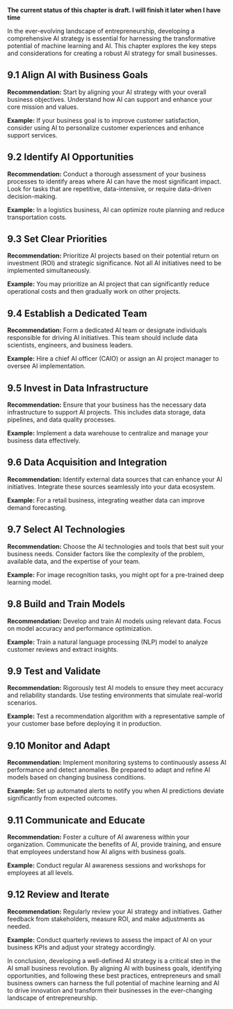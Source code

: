 **The current status of this chapter is draft. I will finish it later when I have time**

In the ever-evolving landscape of entrepreneurship, developing a comprehensive AI strategy is essential for harnessing the transformative potential of machine learning and AI. This chapter explores the key steps and considerations for creating a robust AI strategy for small businesses.

9.1 Align AI with Business Goals
--------------------------------

**Recommendation:** Start by aligning your AI strategy with your overall business objectives. Understand how AI can support and enhance your core mission and values.

**Example:** If your business goal is to improve customer satisfaction, consider using AI to personalize customer experiences and enhance support services.

9.2 Identify AI Opportunities
-----------------------------

**Recommendation:** Conduct a thorough assessment of your business processes to identify areas where AI can have the most significant impact. Look for tasks that are repetitive, data-intensive, or require data-driven decision-making.

**Example:** In a logistics business, AI can optimize route planning and reduce transportation costs.

9.3 Set Clear Priorities
------------------------

**Recommendation:** Prioritize AI projects based on their potential return on investment (ROI) and strategic significance. Not all AI initiatives need to be implemented simultaneously.

**Example:** You may prioritize an AI project that can significantly reduce operational costs and then gradually work on other projects.

9.4 Establish a Dedicated Team
------------------------------

**Recommendation:** Form a dedicated AI team or designate individuals responsible for driving AI initiatives. This team should include data scientists, engineers, and business leaders.

**Example:** Hire a chief AI officer (CAIO) or assign an AI project manager to oversee AI implementation.

9.5 Invest in Data Infrastructure
---------------------------------

**Recommendation:** Ensure that your business has the necessary data infrastructure to support AI projects. This includes data storage, data pipelines, and data quality processes.

**Example:** Implement a data warehouse to centralize and manage your business data effectively.

9.6 Data Acquisition and Integration
------------------------------------

**Recommendation:** Identify external data sources that can enhance your AI initiatives. Integrate these sources seamlessly into your data ecosystem.

**Example:** For a retail business, integrating weather data can improve demand forecasting.

9.7 Select AI Technologies
--------------------------

**Recommendation:** Choose the AI technologies and tools that best suit your business needs. Consider factors like the complexity of the problem, available data, and the expertise of your team.

**Example:** For image recognition tasks, you might opt for a pre-trained deep learning model.

9.8 Build and Train Models
--------------------------

**Recommendation:** Develop and train AI models using relevant data. Focus on model accuracy and performance optimization.

**Example:** Train a natural language processing (NLP) model to analyze customer reviews and extract insights.

9.9 Test and Validate
---------------------

**Recommendation:** Rigorously test AI models to ensure they meet accuracy and reliability standards. Use testing environments that simulate real-world scenarios.

**Example:** Test a recommendation algorithm with a representative sample of your customer base before deploying it in production.

9.10 Monitor and Adapt
----------------------

**Recommendation:** Implement monitoring systems to continuously assess AI performance and detect anomalies. Be prepared to adapt and refine AI models based on changing business conditions.

**Example:** Set up automated alerts to notify you when AI predictions deviate significantly from expected outcomes.

9.11 Communicate and Educate
----------------------------

**Recommendation:** Foster a culture of AI awareness within your organization. Communicate the benefits of AI, provide training, and ensure that employees understand how AI aligns with business goals.

**Example:** Conduct regular AI awareness sessions and workshops for employees at all levels.

9.12 Review and Iterate
-----------------------

**Recommendation:** Regularly review your AI strategy and initiatives. Gather feedback from stakeholders, measure ROI, and make adjustments as needed.

**Example:** Conduct quarterly reviews to assess the impact of AI on your business KPIs and adjust your strategy accordingly.

In conclusion, developing a well-defined AI strategy is a critical step in the AI small business revolution. By aligning AI with business goals, identifying opportunities, and following these best practices, entrepreneurs and small business owners can harness the full potential of machine learning and AI to drive innovation and transform their businesses in the ever-changing landscape of entrepreneurship.
